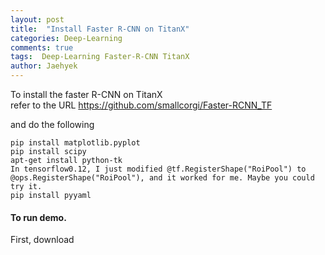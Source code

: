 ```yaml
---
layout: post
title:  "Install Faster R-CNN on TitanX"
categories: Deep-Learning
comments: true
tags:  Deep-Learning Faster-R-CNN TitanX
author: Jaehyek
---
```

To install the faster R-CNN on TitanX <br/>
refer to the URL <https://github.com/smallcorgi/Faster-RCNN_TF>

and do the following 

```
pip install matplotlib.pyplot
pip install scipy
apt-get install python-tk 
In tensorflow0.12, I just modified @tf.RegisterShape("RoiPool") to @ops.RegisterShape("RoiPool"), and it worked for me. Maybe you could try it.
pip install pyyaml
```

#### To run demo.

First, download 
